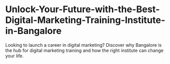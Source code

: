 # Unlock-Your-Future-with-the-Best-Digital-Marketing-Training-Institute-in-Bangalore
Looking to launch a career in digital marketing? Discover why Bangalore is the hub for digital marketing training and how the right institute can change your life.
